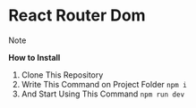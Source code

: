 # React Router Dom

>[!NOTE]
>**How to Install**
>1. Clone This Repository<br>
>2. Write This Command on Project Folder ```npm i```<br>
>3. And Start Using This Command ```npm run dev```<br>
